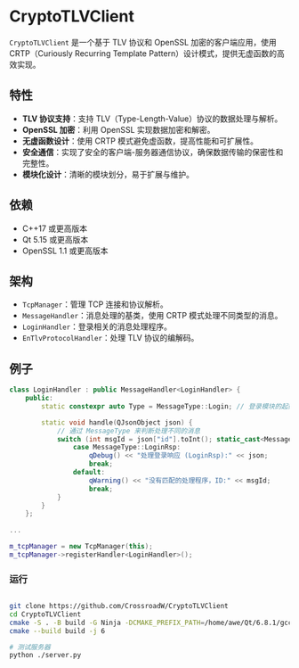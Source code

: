 # CryptoTLVClient

`CryptoTLVClient` 是一个基于 TLV 协议和 OpenSSL 加密的客户端应用，使用 CRTP（Curiously Recurring Template Pattern）设计模式，提供无虚函数的高效实现。

## 特性

- **TLV 协议支持**：支持 TLV（Type-Length-Value）协议的数据处理与解析。
- **OpenSSL 加密**：利用 OpenSSL 实现数据加密和解密。
- **无虚函数设计**：使用 CRTP 模式避免虚函数，提高性能和可扩展性。
- **安全通信**：实现了安全的客户端-服务器通信协议，确保数据传输的保密性和完整性。
- **模块化设计**：清晰的模块划分，易于扩展与维护。

## 依赖

- C++17 或更高版本
- Qt 5.15 或更高版本
- OpenSSL 1.1 或更高版本

## 架构

- `TcpManager`：管理 TCP 连接和协议解析。
- `MessageHandler`：消息处理的基类，使用 CRTP 模式处理不同类型的消息。
- `LoginHandler`：登录相关的消息处理程序。
- `EnTlvProtocolHandler`：处理 TLV 协议的编解码。
## 例子
```c++
class LoginHandler : public MessageHandler<LoginHandler> {
    public:
        static constexpr auto Type = MessageType::Login; // 登录模块的起始类型

        static void handle(QJsonObject json) {
            // 通过 MessageType 来判断处理不同的消息
            switch (int msgId = json["id"].toInt(); static_cast<MessageType>(msgId)) {
                case MessageType::LoginRsp:
                    qDebug() << "处理登录响应 (LoginRsp):" << json;
                    break;
                default:
                    qWarning() << "没有匹配的处理程序，ID:" << msgId;
                    break;
            }
        }
    };
    
...

m_tcpManager = new TcpManager(this);
m_tcpManager->registerHandler<LoginHandler>();
```
### 运行

```bash

git clone https://github.com/CrossroadW/CryptoTLVClient
cd CryptoTLVClient
cmake -S . -B build -G Ninja -DCMAKE_PREFIX_PATH=/home/awe/Qt/6.8.1/gcc_64
cmake --build build -j 6

# 测试服务器
python ./server.py

